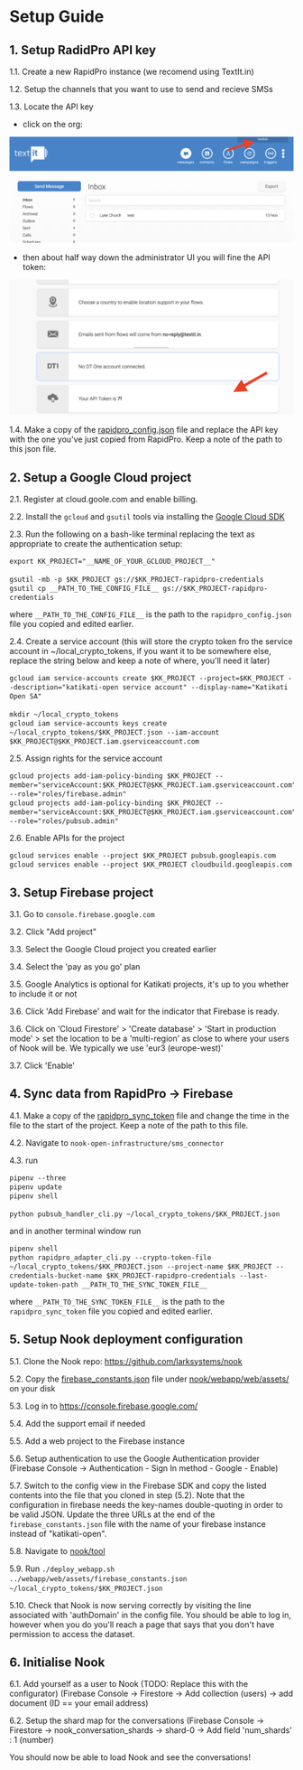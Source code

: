 # Setup Guide

## 1. Setup RadidPro API key

1.1. Create a new RapidPro instance (we recomend using TextIt.in)

1.2. Setup the channels that you want to use to send and recieve SMSs

1.3. Locate the API key
- click on the org:

![RapidPro API key location](./images/rp_admin_location.png)

- then about half way down the administrator UI you will fine the API token:

![RapidPro API key location](./images/rp_api_key_location.png)

1.4. Make a copy of the [rapidpro_config.json](/setup/rapidpro_config.json) file and replace the API key with the one you've just copied from RapidPro. Keep a note of the path to this json file.

## 2. Setup a Google Cloud project

2.1. Register at cloud.goole.com and enable billing.

2.2. Install the `gcloud` and `gsutil` tools via installing the [Google Cloud SDK](https://cloud.google.com/sdk/docs/install)

2.3. Run the following on a bash-like terminal replacing the text as appropriate to create the authentication setup:

```
export KK_PROJECT="__NAME_OF_YOUR_GCLOUD_PROJECT__"

gsutil -mb -p $KK_PROJECT gs://$KK_PROJECT-rapidpro-credentials
gsutil cp __PATH_TO_THE_CONFIG_FILE__ gs://$KK_PROJECT-rapidpro-credentials
```

where `__PATH_TO_THE_CONFIG_FILE__` is the path to the `rapidpro_config.json` file you copied and edited earlier.

2.4. Create a service account (this will store the crypto token fro the service account in ~/local_crypto_tokens, if you want it to be somewhere else, replace the string below and keep a note of where, you'll need it later)

```
gcloud iam service-accounts create $KK_PROJECT --project=$KK_PROJECT --description="katikati-open service account" --display-name="Katikati Open SA"

mkdir ~/local_crypto_tokens
gcloud iam service-accounts keys create ~/local_crypto_tokens/$KK_PROJECT.json --iam-account $KK_PROJECT@$KK_PROJECT.iam.gserviceaccount.com
```

2.5. Assign rights for the service account

```
gcloud projects add-iam-policy-binding $KK_PROJECT --member="serviceAccount:$KK_PROJECT@$KK_PROJECT.iam.gserviceaccount.com" --role="roles/firebase.admin"
gcloud projects add-iam-policy-binding $KK_PROJECT --member="serviceAccount:$KK_PROJECT@$KK_PROJECT.iam.gserviceaccount.com" --role="roles/pubsub.admin"
```

2.6. Enable APIs for the project

```
gcloud services enable --project $KK_PROJECT pubsub.googleapis.com
gcloud services enable --project $KK_PROJECT cloudbuild.googleapis.com
```


## 3. Setup Firebase project

3.1. Go to `console.firebase.google.com`

3.2. Click "Add project"

3.3. Select the Google Cloud project you created earlier

3.4. Select the 'pay as you go' plan

3.5. Google Analytics is optional for Katikati projects, it's up to you whether to include it or not

3.6. Click 'Add Firebase' and wait for the indicator that Firebase is ready.

3.6. Click on 'Cloud Firestore' > 'Create database' > 'Start in production mode' > set the location to be a 'multi-region' as close to where your users of Nook will be. We typically we use 'eur3 (europe-west)'

3.7. Click 'Enable'


## 4. Sync data from RapidPro -> Firebase

4.1. Make a copy of the [rapidpro_sync_token](/setup/rapidpro_sync_token) file and change the time in the file to the start of the project. Keep a note of the path to this file.

4.2. Navigate to `nook-open-infrastructure/sms_connector`

4.3. run

```
pipenv --three
pipenv update
pipenv shell

python pubsub_handler_cli.py ~/local_crypto_tokens/$KK_PROJECT.json
```

and in another terminal window run

```
pipenv shell
python rapidpro_adapter_cli.py --crypto-token-file ~/local_crypto_tokens/$KK_PROJECT.json --project-name $KK_PROJECT --credentials-bucket-name $KK_PROJECT-rapidpro-credentials --last-update-token-path __PATH_TO_THE_SYNC_TOKEN_FILE__
```

where `__PATH_TO_THE_SYNC_TOKEN_FILE__` is the path to the `rapidpro_sync_token` file you copied and edited earlier.

## 5. Setup Nook deployment configuration

5.1. Clone the Nook repo: https://github.com/larksystems/nook

5.2. Copy the [firebase_constants.json](/setup/firebase_constants.json) file under [nook/webapp/web/assets/](https://github.com/larksystems/nook/tree/master/webapp/web/assets) on your disk

5.3. Log in to https://console.firebase.google.com/

5.4. Add the support email if needed

5.5. Add a web project to the Firebase instance

5.6. Setup authentication to use the Google Authentication provider (Firebase Console -> Authentication - Sign In method - Google - Enable)

5.7. Switch to the config view in the Firebase SDK and copy the listed contents into the file that you cloned in step (5.2). Note that the configuration in firebase needs the key-names double-quoting in order to be valid JSON. Update the three URLs at the end of the `firebase_constants.json` file with the name of your firebase instance instead of "katikati-open".

5.8. Navigate to [nook/tool](https://github.com/larksystems/nook/tree/master/tool)

5.9. Run `./deploy_webapp.sh ../webapp/web/assets/firebase_constants.json ~/local_crypto_tokens/$KK_PROJECT.json`

5.10. Check that Nook is now serving correctly by visiting the line associated with 'authDomain' in the config file. You should be able to log in, however when you do you'll reach a page that says that you don't have permission to access the dataset.

## 6. Initialise Nook

6.1. Add yourself as a user to Nook (TODO: Replace this with the configurator) (Firebase Console -> Firestore -> Add collection (users) -> add document (ID == your email address)

6.2. Setup the shard map for the conversations (Firebase Console -> Firestore -> nook_conversation_shards -> shard-0 -> Add field 'num_shards' : 1 (number)

You should now be able to load Nook and see the conversations!
